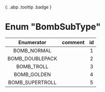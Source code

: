 [ ](#){: .abp .tooltip .badge }
# Enum "BombSubType"
|Enumerator|comment|id|
|:--:|:--:|:--:|
| BOMB_NORMAL |  | 1 |
| BOMB_DOUBLEPACK |  | 2 |
| BOMB_TROLL |  | 3 |
| BOMB_GOLDEN |  | 4 |
| BOMB_SUPERTROLL |  | 5 |